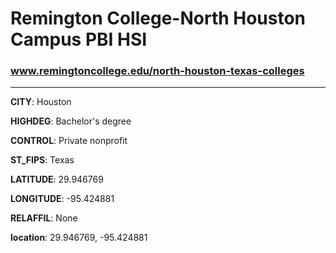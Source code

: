 # Remington College-North Houston Campus PBI HSI
### www.remingtoncollege.edu/north-houston-texas-colleges
---
**CITY**: Houston

**HIGHDEG**: Bachelor's degree

**CONTROL**: Private nonprofit

**ST_FIPS**: Texas

**LATITUDE**: 29.946769

**LONGITUDE**: -95.424881

**RELAFFIL**: None

**location**: 29.946769, -95.424881